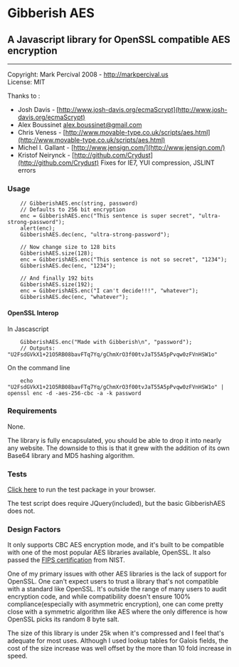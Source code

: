# Gibberish AES
## A Javascript library for OpenSSL compatible AES encryption

----

Copyright: Mark Percival 2008 - <http://markpercival.us>  
License: MIT

Thanks to :

- Josh Davis - [http://www.josh-davis.org/ecmaScrypt](http://www.josh-davis.org/ecmaScrypt)
- Alex Boussinet [alex.boussinet@gmail.com](mailto:alex.boussinet@gmail.com)
- Chris Veness - [http://www.movable-type.co.uk/scripts/aes.html](http://www.movable-type.co.uk/scripts/aes.html)
- Michel I. Gallant - [http://www.jensign.com/](http://www.jensign.com/)
- Kristof Neirynck - [http://github.com/Crydust](http://github.com/Crydust) Fixes for IE7, YUI compression, JSLINT errors


### Usage
        // GibberishAES.enc(string, password)
        // Defaults to 256 bit encryption
        enc = GibberishAES.enc("This sentence is super secret", "ultra-strong-password");
        alert(enc);
        GibberishAES.dec(enc, "ultra-strong-password");

        // Now change size to 128 bits
        GibberishAES.size(128);
        enc = GibberishAES.enc("This sentence is not so secret", "1234");
        GibberishAES.dec(enc, "1234");

        // And finally 192 bits
        GibberishAES.size(192);
        enc = GibberishAES.enc("I can't decide!!!", "whatever");
        GibberishAES.dec(enc, "whatever");

#### OpenSSL Interop

  In Jascascript
  
        GibberishAES.enc("Made with Gibberish\n", "password");
        // Outputs: "U2FsdGVkX1+21O5RB08bavFTq7Yq/gChmXrO3f00tvJaT55A5pPvqw0zFVnHSW1o"
        
  On the command line
  
        echo "U2FsdGVkX1+21O5RB08bavFTq7Yq/gChmXrO3f00tvJaT55A5pPvqw0zFVnHSW1o" | openssl enc -d -aes-256-cbc -a -k password


### Requirements

None.

The library is fully encapsulated, you should be able to drop it into nearly any website.
The downside to this is that it grew with the addition of its
own Base64 library and MD5 hashing algorithm.

### Tests

[Click here][2] to run the test package in your browser.

The test script does require JQuery(included), but the
basic GibberishAES does not.

### Design Factors

It only supports CBC AES encryption mode, and it's built to be compatible with one
of the most popular AES libraries available, OpenSSL. It also passed the [FIPS certification][1]
from NIST.

One of my primary issues with other AES libraries is the lack of support for OpenSSL.
One can't expect users to trust a library that's not compatible with a standard
like OpenSSL. It's outside the range of many users to audit encryption code, and while
compatibility doesn't ensure 100% compliance(especially with asymmetric encryption), one 
can come pretty close with a symmetric algorithm like AES where the only difference is 
how OpenSSL picks its random 8 byte salt.

The size of this library is under 25k when it's compressed and I feel that's adequate for
most uses. Although I used lookup tables for Galois fields, the cost of the size
increase was well offset by the more than 10 fold increase in speed.


[1]: http://en.wikipedia.org/wiki/OpenSSL#FIPS_140-2_compliance "FIPS Compliance"
[2]: http://mdp.github.com/gibberish-aes/gibberish-aes-test.html "Gibberish Tests"
